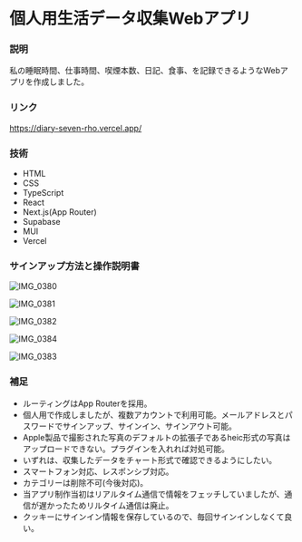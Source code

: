 # 個人用生活データ収集Webアプリ

### 説明

私の睡眠時間、仕事時間、喫煙本数、日記、食事、を記録できるようなWebアプリを作成しました。

### リンク

https://diary-seven-rho.vercel.app/

### 技術
- HTML
- CSS
- TypeScript
- React
- Next.js(App Router)
- Supabase
- MUI
- Vercel

### サインアップ方法と操作説明書

![IMG_0380](https://github.com/k4Z5h2Y6/diary/assets/139014943/0f7405a2-0719-4b85-ae60-070c1687d554)

![IMG_0381](https://github.com/k4Z5h2Y6/diary/assets/139014943/9eb823be-8342-453c-8cbd-56522f1da979)

![IMG_0382](https://github.com/k4Z5h2Y6/diary/assets/139014943/766977bd-013d-401c-aa19-22cd1701cbfb)

![IMG_0384](https://github.com/k4Z5h2Y6/diary/assets/139014943/c44f906c-d76b-4d9e-a6b2-42f5e17ca239)

![IMG_0383](https://github.com/k4Z5h2Y6/diary/assets/139014943/d2a376e3-7c79-48bc-bbc2-2731c42cc7d3)

### 補足
- ルーティングはApp Routerを採用。
- 個人用で作成しましたが、複数アカウントで利用可能。メールアドレスとパスワードでサインアップ、サインイン、サインアウト可能。
- Apple製品で撮影された写真のデフォルトの拡張子であるheic形式の写真はアップロードできない。プラグインを入れれば対処可能。
- いずれは、収集したデータをチャート形式で確認できるようにしたい。
- スマートフォン対応、レスポンシブ対応。
- カテゴリーは削除不可(今後対応)。
- 当アプリ制作当初はリアルタイム通信で情報をフェッチしていましたが、通信が遅かったためリルタイム通信は廃止。
- クッキーにサインイン情報を保存しているので、毎回サインインしなくて良い。
